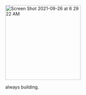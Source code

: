 <img width="238" alt="Screen Shot 2021-09-26 at 6 29 22 AM" src="https://user-images.githubusercontent.com/26611339/134804072-b3f48648-612e-4b16-a563-f6de01d070cb.png">

always building.
